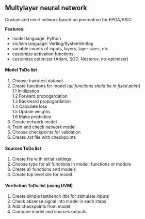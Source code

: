 ## Multylayer neural network
Customized neurl network based on preceptron for FPGA/ASIC

**Features:**
* model language: Python
* src/sim language: Verilog/SystemVerilog
* variable counts of inputs, layers, layer sizes, etc.
* customize activation functions;
* customize optimizer (Adam, SGD, Nesterov, no-optimizer)

#### Model ToDo list
1. Choose train/test dataset
2. Create functions for model (*all functions shold be in fixed point*)  
1.1 Initilization  
1.2 Forward propogardation  
1.3 Backward propogardation  
1.4 Calculate loss  
1.5 Update weigths  
1.6 Make prediction  
2. Create network model
3. Train and check network model
4. Choose checkpoints for validation
5. Create .txt file with checkpoints

#### Sources ToDo list
1. Create file with initial settings
2. Choose type for all functions in model: functions or module
3. Create all functions and models
4. Create top level sile for model


#### Verifiction ToDo list (using UVM)
1. Create simple testbench (tb) for stimulate inputs
2. Check absense signal into model in each steps
2. Add checkpoints from model
3. Compare model and sources outputs
